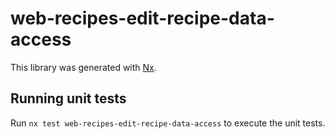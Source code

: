 # web-recipes-edit-recipe-data-access

This library was generated with [Nx](https://nx.dev).

## Running unit tests

Run `nx test web-recipes-edit-recipe-data-access` to execute the unit tests.
